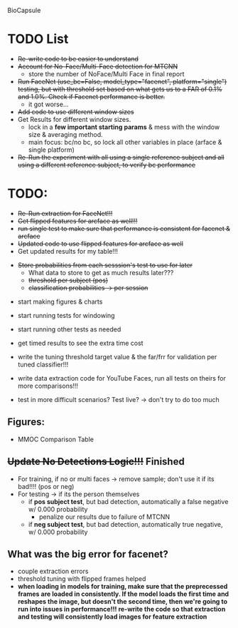 BioCapsule

# TODO List
* ~~Re-write code to be easier to understand~~
* ~~Account for No-Face/Multi-Face detection for MTCNN~~
    * store the number of NoFace/Multi Face in final report
* ~~Run FaceNet (use_bc=False, model_type="facenet", platform="single") testing, but with threshold set based on what gets us to a FAR of 0.1% and 1.0%. Check if Facenet performance is better.~~
    * it got worse...
* ~~Add code to use different window sizes~~
* Get Results for different window sizes.
    * lock in a **few important starting params** & mess with the window size & averaging method.
    * main focus: bc/no bc, so lock all other variables in place (arface & single platform)
* ~~Re-Run the experiment with all using a single reference subject and all using a different reference subject, to verify bc performance~~


# TODO:
- ~~Re-Run extraction for FaceNet!!!~~
- ~~Get flipped features for arcface as well!!!~~
- ~~run single test to make sure that performance is consistent for facenet & arcface~~
- ~~Updated code to use flipped features for arcface as well~~
- Get updated results for my table!!!
* ~~Store probabilities from each sesssion's test to use for later~~
    * What data to store to get as much results later???
    - ~~threshold per subject (pos)~~
    - ~~classification probabilities -> per session~~
- start making figures & charts
- start running tests for windowing
- start running other tests as needed
- get timed results to see the extra time cost
- write the tuning threshold target value & the far/frr for validation per tuned classifier!!!
- write data extraction code for YouTube Faces, run all tests on theirs for more comparisons!!!

- test in more difficult scenarios? Test live? -> don't try to do too much

## Figures:
- MMOC Comparison Table


## ~~Update No Detections Logic!!!~~ Finished
* For training, if no or multi faces -> remove sample; don't use it if its bad!!!! (pos or neg)
* For testing -> if its the person themselves
    - if **pos subject test**, but bad detection, automatically a false negative w/ 0.000 probability
        - penalize our results due to failure of MTCNN
    - if **neg subject test**, but bad detection, automatically true negative, w/ 0.000 probability

## What was the big error for facenet?
- couple extraction errors
- threshold tuning with flipped frames helped
- **when loading in models for training, make sure that the preprecessed frames are loaded  in consistently. If the model loads the first time and reshapes the image, but doesn't the second time, then we're going to run into issues in performance!!! re-write the code so that extraction and testing will consistently load images for feature extraction**